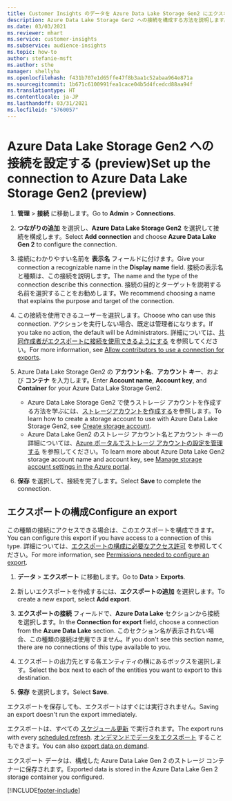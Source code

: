 ```yaml
---
title: Customer Insights のデータを Azure Data Lake Storage Gen2 にエクスポートする
description: Azure Data Lake Storage Gen2 への接続を構成する方法を説明します。
ms.date: 03/03/2021
ms.reviewer: mhart
ms.service: customer-insights
ms.subservice: audience-insights
ms.topic: how-to
author: stefanie-msft
ms.author: sthe
manager: shellyha
ms.openlocfilehash: f431b707e1d65ffe47f8b3aa1c52abaa964e871a
ms.sourcegitcommit: 1b671c6100991fea1cace04b5d4fcedcd88aa94f
ms.translationtype: HT
ms.contentlocale: ja-JP
ms.lasthandoff: 03/31/2021
ms.locfileid: "5760057"
---
```

# <a name="set-up-the-connection-to-azure-data-lake-storage-gen2-preview"></a><span data-ttu-id="26fad-103">Azure Data Lake Storage Gen2 への接続を設定する (preview)</span><span class="sxs-lookup"><span data-stu-id="26fad-103">Set up the connection to Azure Data Lake Storage Gen2 (preview)</span></span>

1. <span data-ttu-id="26fad-104">**管理** > **接続** に移動します。</span><span class="sxs-lookup"><span data-stu-id="26fad-104">Go to **Admin** > **Connections**.</span></span>

1. <span data-ttu-id="26fad-105">**つながりの追加** を選択し、**Azure Data Lake Storage Gen2** を選択して接続を構成します。</span><span class="sxs-lookup"><span data-stu-id="26fad-105">Select **Add connection** and choose **Azure Data Lake Gen 2** to configure the connection.</span></span>

1. <span data-ttu-id="26fad-106">接続にわかりやすい名前を **表示名** フィールドに付けます。</span><span class="sxs-lookup"><span data-stu-id="26fad-106">Give your connection a recognizable name in the **Display name** field.</span></span> <span data-ttu-id="26fad-107">接続の表示名と種類は、この接続を説明します。</span><span class="sxs-lookup"><span data-stu-id="26fad-107">The name and the type of the connection describe this connection.</span></span> <span data-ttu-id="26fad-108">接続の目的とターゲットを説明する名前を選択することをお勧めします。</span><span class="sxs-lookup"><span data-stu-id="26fad-108">We recommend choosing a name that explains the purpose and target of the connection.</span></span>

1. <span data-ttu-id="26fad-109">この接続を使用できるユーザーを選択します。</span><span class="sxs-lookup"><span data-stu-id="26fad-109">Choose who can use this connection.</span></span> <span data-ttu-id="26fad-110">アクションを実行しない場合、既定は管理者になります。</span><span class="sxs-lookup"><span data-stu-id="26fad-110">If you take no action, the default will be Administrators.</span></span> <span data-ttu-id="26fad-111">詳細については、[共同作成者がエクスポートに接続を使用できるようにする](connections.md#allow-contributors-to-use-a-connection-for-exports) を参照してください。</span><span class="sxs-lookup"><span data-stu-id="26fad-111">For more information, see [Allow contributors to use a connection for exports](connections.md#allow-contributors-to-use-a-connection-for-exports).</span></span>

1. <span data-ttu-id="26fad-112">Azure Data Lake Storage Gen2 の **アカウント名**、**アカウント キー**、および **コンテナ** を入力します。</span><span class="sxs-lookup"><span data-stu-id="26fad-112">Enter **Account name**, **Account key**, and **Container** for your Azure Data Lake Storage Gen2.</span></span>
    - <span data-ttu-id="26fad-113">Azure Data Lake Storage Gen2 で使うストレージ アカウントを作成する方法を学ぶには、[ストレージアカウントを作成する](/azure/storage/blobs/create-data-lake-storage-account)を参照します。</span><span class="sxs-lookup"><span data-stu-id="26fad-113">To learn how to create a storage account to use with Azure Data Lake Storage Gen2, see [Create storage account](/azure/storage/blobs/create-data-lake-storage-account).</span></span> 
    - <span data-ttu-id="26fad-114">Azure Data Lake Gen2 のストレージ アカウント名とアカウント キーの詳細については、[Azure ポータルでストレージ アカウントの設定を管理する](/azure/storage/common/storage-account-manage) を参照してください。</span><span class="sxs-lookup"><span data-stu-id="26fad-114">To learn more about Azure Data Lake Gen2 storage account name and account key, see [Manage storage account settings in the Azure portal](/azure/storage/common/storage-account-manage).</span></span>

1. <span data-ttu-id="26fad-115">**保存** を選択して、接続を完了します。</span><span class="sxs-lookup"><span data-stu-id="26fad-115">Select **Save** to complete the connection.</span></span> 

## <a name="configure-an-export"></a><span data-ttu-id="26fad-116">エクスポートの構成</span><span class="sxs-lookup"><span data-stu-id="26fad-116">Configure an export</span></span>

<span data-ttu-id="26fad-117">この種類の接続にアクセスできる場合は、このエクスポートを構成できます。</span><span class="sxs-lookup"><span data-stu-id="26fad-117">You can configure this export if you have access to a connection of this type.</span></span> <span data-ttu-id="26fad-118">詳細については、[エクスポートの構成に必要なアクセス許可](export-destinations.md#set-up-a-new-export) を参照してください。</span><span class="sxs-lookup"><span data-stu-id="26fad-118">For more information, see [Permissions needed to configure an export](export-destinations.md#set-up-a-new-export).</span></span>

1. <span data-ttu-id="26fad-119">**データ** > **エクスポート** に移動します。</span><span class="sxs-lookup"><span data-stu-id="26fad-119">Go to **Data** > **Exports**.</span></span>

1. <span data-ttu-id="26fad-120">新しいエクスポートを作成するには、**エクスポートの追加** を選択します。</span><span class="sxs-lookup"><span data-stu-id="26fad-120">To create a new export, select **Add export**.</span></span>

1. <span data-ttu-id="26fad-121">**エクスポートの接続** フィールドで、**Azure Data Lake** セクションから接続を選択します。</span><span class="sxs-lookup"><span data-stu-id="26fad-121">In the **Connection for export** field, choose a connection from the **Azure Data Lake** section.</span></span> <span data-ttu-id="26fad-122">このセクション名が表示されない場合、この種類の接続は使用できません。</span><span class="sxs-lookup"><span data-stu-id="26fad-122">If you don't see this section name, there are no connections of this type available to you.</span></span>

1. <span data-ttu-id="26fad-123">エクスポートの出力先とする各エンティティの横にあるボックスを選択します。</span><span class="sxs-lookup"><span data-stu-id="26fad-123">Select the box next to each of the entities you want to export to this destination.</span></span>

1. <span data-ttu-id="26fad-124">**保存** を選択します。</span><span class="sxs-lookup"><span data-stu-id="26fad-124">Select **Save**.</span></span>

<span data-ttu-id="26fad-125">エクスポートを保存しても、エクスポートはすぐには実行されません。</span><span class="sxs-lookup"><span data-stu-id="26fad-125">Saving an export doesn't run the export immediately.</span></span>

<span data-ttu-id="26fad-126">エクスポートは、すべての [スケジュール更新](system.md#schedule-tab) で実行されます。</span><span class="sxs-lookup"><span data-stu-id="26fad-126">The export runs with every [scheduled refresh](system.md#schedule-tab).</span></span> <span data-ttu-id="26fad-127">[オンデマンドでデータをエクスポート](export-destinations.md#run-exports-on-demand) することもできます。</span><span class="sxs-lookup"><span data-stu-id="26fad-127">You can also [export data on demand](export-destinations.md#run-exports-on-demand).</span></span> 

<span data-ttu-id="26fad-128">エクスポート データは、構成した Azure Data Lake Gen 2 のストレージ コンテナーに保存されます。</span><span class="sxs-lookup"><span data-stu-id="26fad-128">Exported data is stored in the Azure Data Lake Gen 2 storage container you configured.</span></span> 

[!INCLUDE[footer-include](../includes/footer-banner.md)]
